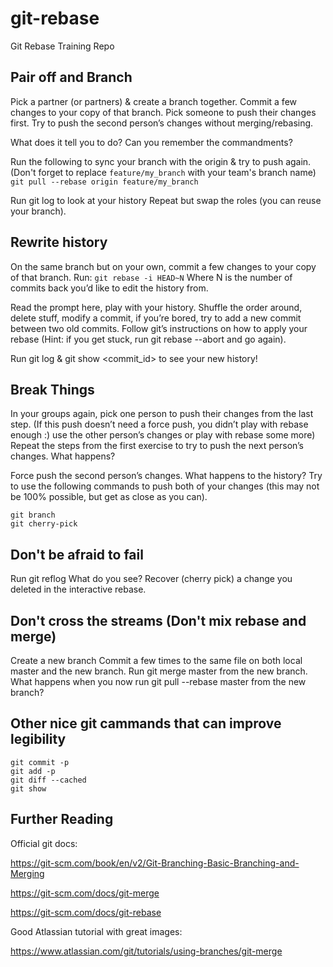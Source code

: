 # git-rebase
Git Rebase Training Repo

## Pair off and Branch

Pick a partner (or partners) & create a branch together.
Commit a few changes to your copy of that branch.
Pick someone to push their changes first.
Try to push the second person’s changes without merging/rebasing.

What does it tell you to do?
Can you remember the commandments?

Run the following to sync your branch with the origin & try to push again.
(Don't forget to replace `feature/my_branch` with your team's branch name)
```git pull --rebase origin feature/my_branch```

Run git log to look at your history
Repeat but swap the roles (you can reuse your branch).

## Rewrite history

On the same branch but on your own, commit a few changes to your copy of that branch.
Run:
```git rebase -i HEAD~N```
Where N is the number of commits back you’d like to edit the history from.

Read the prompt here, play with your history. Shuffle the order around, delete stuff, modify a commit, if you’re bored, try to add a new commit between two old commits.
Follow git’s instructions on how to apply your rebase
(Hint: if you get stuck, run git rebase --abort and go again).

Run git log & git show <commit_id> to see your new history!


## Break Things

In your groups again, pick one person to push their changes from the last step. (If this push doesn’t need a force push, you didn’t play with rebase enough :) use the other person’s changes or play with rebase some more)
Repeat the steps from the first exercise to try to push the next person’s changes.
What happens?

Force push the second person’s changes.
What happens to the history?
Try to use the following commands to push both of your changes (this may not be 100% possible, but get as close as you can).
```
git branch
git cherry-pick
```

## Don't be afraid to fail

Run git reflog
What do you see?
Recover (cherry pick) a change you deleted in the interactive rebase.


## Don't cross the streams (Don't mix rebase and merge)

Create a new branch
Commit a few times to the same file on both local master and the new branch.
Run git merge master from the new branch.
What happens when you now run git pull --rebase master from the new branch?


## Other nice git cammands that can improve legibility
```
git commit -p
git add -p
git diff --cached
git show
```

## Further Reading

Official git docs:

https://git-scm.com/book/en/v2/Git-Branching-Basic-Branching-and-Merging

https://git-scm.com/docs/git-merge

https://git-scm.com/docs/git-rebase

Good Atlassian tutorial with great images:

https://www.atlassian.com/git/tutorials/using-branches/git-merge
